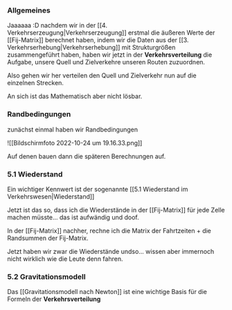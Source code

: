 ### Allgemeines

Jaaaaaa :D nachdem wir in der [[4. Verkehrserzeugung|Verkehrserzeugung]] erstmal die äußeren Werte der [[Fij-Matrix]] berechnet haben, indem wir die Daten aus der [[3. Verkehrserhebung|Verkehrserhebung]] mit Strukturgrößen zusammengeführt haben, haben wir jetzt in der **Verkehrsverteilung** die Aufgabe, unsere Quell und Zielverkehre unseren Routen zuzuordnen.

Also gehen wir her verteilen den Quell und Zielverkehr nun auf die einzelnen Strecken.

An sich ist das Mathematisch aber nicht lösbar.

### Randbedingungen
zunächst einmal haben wir Randbedingungen

![[Bildschirmfoto 2022-10-24 um 19.16.33.png]]

Auf denen bauen dann die späteren Berechnungen auf.

### 5.1 Wiederstand
Ein wichtiger Kennwert ist der sogenannte [[5.1 Wiederstand im Verkehrswesen|Wiederstand]]

Jetzt ist das so, dass ich die Wiederstände in der [[Fij-Matrix]] für jede Zelle machen müsste... das ist aufwändig und doof.

In der [[Fij-Matrix]] nachher, rechne ich die Matrix der Fahrtzeiten + die Randsummen der Fij-Matrix.

Jetzt haben wir zwar die Wiederstände undso... wissen aber immernoch nicht wirklich wie die Leute denn fahren.


### 5.2 Gravitationsmodell
Das [[Gravitationsmodell nach Newton]] ist eine wichtige Basis für die Formeln der **Verkehrsverteilung** 
